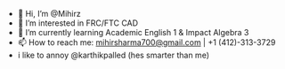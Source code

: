 - 👋 Hi, I’m @Mihirz
- 👀 I’m interested in FRC/FTC CAD
- 🌱 I’m currently learning Academic English 1 & Impact Algebra 3
- 📫 How to reach me: mihirsharma700@gmail.com | +1 (412)-313-3729
- i like to annoy @karthikpalled (hes smarter than me)
<!---
Mihirz/Mihirz is a ✨ special ✨ repository because its `README.md` (this file) appears on your GitHub profile.
You can click the Preview link to take a look at your changes.
--->
